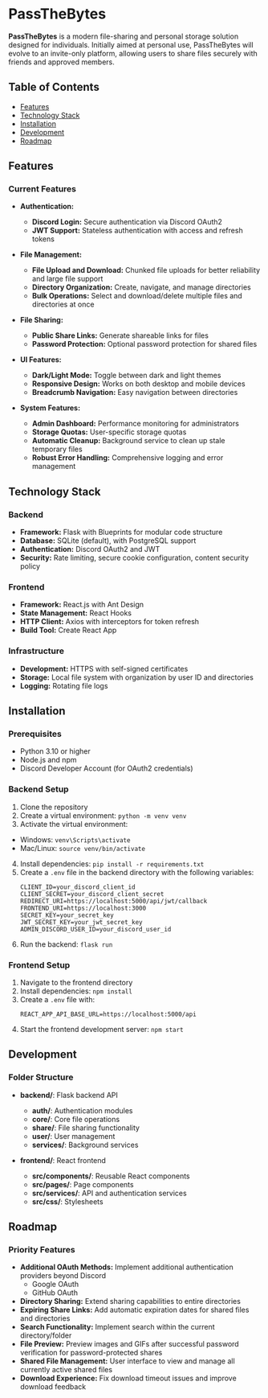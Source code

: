 # PassTheBytes

**PassTheBytes** is a modern file-sharing and personal storage solution designed for individuals. Initially aimed at personal use, PassTheBytes will evolve to an invite-only platform, allowing users to share files securely with friends and approved members.

## Table of Contents

- [Features](#features)
- [Technology Stack](#technology-stack)
- [Installation](#installation)
- [Development](#development)
- [Roadmap](#roadmap)

## Features

### Current Features

- **Authentication:**
  - **Discord Login:** Secure authentication via Discord OAuth2
  - **JWT Support:** Stateless authentication with access and refresh tokens

- **File Management:**
  - **File Upload and Download:** Chunked file uploads for better reliability and large file support
  - **Directory Organization:** Create, navigate, and manage directories
  - **Bulk Operations:** Select and download/delete multiple files and directories at once

- **File Sharing:**
  - **Public Share Links:** Generate shareable links for files
  - **Password Protection:** Optional password protection for shared files

- **UI Features:**
  - **Dark/Light Mode:** Toggle between dark and light themes
  - **Responsive Design:** Works on both desktop and mobile devices
  - **Breadcrumb Navigation:** Easy navigation between directories

- **System Features:**
  - **Admin Dashboard:** Performance monitoring for administrators
  - **Storage Quotas:** User-specific storage quotas
  - **Automatic Cleanup:** Background service to clean up stale temporary files
  - **Robust Error Handling:** Comprehensive logging and error management

## Technology Stack

### Backend
- **Framework:** Flask with Blueprints for modular code structure
- **Database:** SQLite (default), with PostgreSQL support
- **Authentication:** Discord OAuth2 and JWT
- **Security:** Rate limiting, secure cookie configuration, content security policy

### Frontend
- **Framework:** React.js with Ant Design
- **State Management:** React Hooks
- **HTTP Client:** Axios with interceptors for token refresh
- **Build Tool:** Create React App

### Infrastructure
- **Development:** HTTPS with self-signed certificates
- **Storage:** Local file system with organization by user ID and directories
- **Logging:** Rotating file logs

## Installation

### Prerequisites
- Python 3.10 or higher
- Node.js and npm
- Discord Developer Account (for OAuth2 credentials)

### Backend Setup
1. Clone the repository
2. Create a virtual environment: `python -m venv venv`
3. Activate the virtual environment:
  - Windows: `venv\Scripts\activate`
  - Mac/Linux: `source venv/bin/activate`
4. Install dependencies: `pip install -r requirements.txt`
5. Create a `.env` file in the backend directory with the following variables:
   ```
   CLIENT_ID=your_discord_client_id
   CLIENT_SECRET=your_discord_client_secret
   REDIRECT_URI=https://localhost:5000/api/jwt/callback
   FRONTEND_URI=https://localhost:3000
   SECRET_KEY=your_secret_key
   JWT_SECRET_KEY=your_jwt_secret_key
   ADMIN_DISCORD_USER_ID=your_discord_user_id
   ```
6. Run the backend: `flask run`

### Frontend Setup
1. Navigate to the frontend directory
2. Install dependencies: `npm install`
3. Create a `.env` file with:
   ```
   REACT_APP_API_BASE_URL=https://localhost:5000/api
   ```
4. Start the frontend development server: `npm start`

## Development

### Folder Structure
- **backend/**: Flask backend API
  - **auth/**: Authentication modules
  - **core/**: Core file operations
  - **share/**: File sharing functionality
  - **user/**: User management
  - **services/**: Background services

- **frontend/**: React frontend
  - **src/components/**: Reusable React components
  - **src/pages/**: Page components
  - **src/services/**: API and authentication services
  - **src/css/**: Stylesheets

## Roadmap

### Priority Features
- **Additional OAuth Methods:** Implement additional authentication providers beyond Discord
  - Google OAuth
  - GitHub OAuth
- **Directory Sharing:** Extend sharing capabilities to entire directories
- **Expiring Share Links:** Add automatic expiration dates for shared files and directories
- **Search Functionality:** Implement search within the current directory/folder
- **File Preview:** Preview images and GIFs after successful password verification for password-protected shares
- **Shared File Management:** User interface to view and manage all currently active shared files
- **Download Experience:** Fix download timeout issues and improve download feedback